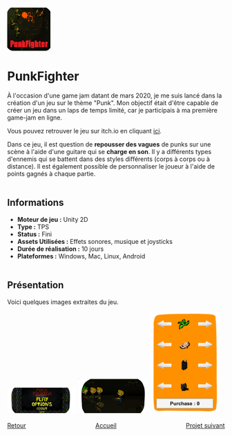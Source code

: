 <a href="https://gamejolt.com/games/PunkFighter/473032"> <img src="./Images/PunkFighter_1.png" alt="PunkFighter Logo" width="100" height="100"></a>

# PunkFighter

  À l'occasion d'une game jam datant de mars 2020, je me suis lancé dans la création d'un jeu sur le thème "Punk". Mon objectif était d'être capable de créer un jeu dans un laps de temps limité, car je participais à ma première game-jam en ligne. 
  
  Vous pouvez retrouver le jeu sur itch.io en cliquant [ici](https://mcdown.itch.io/punkfighter).
  
  Dans ce jeu, il est question de **repousser des vagues** de punks sur une scène à l'aide d'une guitare qui se **charge en son**. Il y a différents types d'ennemis qui se battent dans des styles différents (corps à corps ou à distance). Il est également possible de personnaliser le joueur à l'aide de points gagnés à chaque partie.
<br><br>

## Informations
- **Moteur de jeu :** Unity 2D
- **Type :** TPS
- **Status :** Fini
- **Assets Utilisées :** Effets sonores, musique et joysticks
- **Durée de réalisation :** 10 jours
- **Plateformes :** Windows, Mac, Linux, Android
<br><br>

## Présentation
  Voici quelques images extraites du jeu.
  <div style="justify-content: center;">
    <img src="./Images/PunkFighter_2.png" alt="Image 1" style="width: 32%;">
    <img src="./Images/PunkFighter_3.png" alt="Image 2" style="width: 32%;">
    <img src="./Images/PunkFighter_4.png" alt="Image 3" style="width: 32%;">
  </div>
<br>

<div style="display: flex; justify-content: space-between;">
    <div><a href="./rocknfall.html">Retour</a></div>
    <div><a href="./index.html">Accueil</a></div>
    <div><a href="./soulinthecastle.html">Projet suivant</a></div>
</div>
